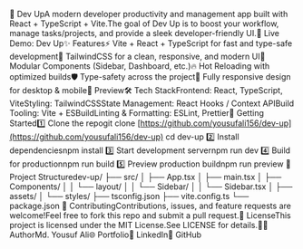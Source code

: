 🚀 Dev UpA modern developer productivity and management app built with React + TypeScript + Vite.The goal of Dev Up is to boost your workflow, manage tasks/projects, and provide a sleek developer-friendly UI.🔗 Live Demo: Dev Up✨ Features⚡ Vite + React + TypeScript for fast and type-safe development🎨 TailwindCSS for a clean, responsive, and modern UI📂 Modular Components (Sidebar, Dashboard, etc.)🔥 Hot Reloading with optimized builds🛡️ Type-safety across the project📱 Fully responsive design for desktop & mobile📸 Preview🛠️ Tech StackFrontend: React, TypeScript, ViteStyling: TailwindCSSState Management: React Hooks / Context APIBuild Tooling: Vite + ESBuildLinting & Formatting: ESLint, Prettier🚀 Getting Started1️⃣ Clone the repogit clone [https://github.com/yousufali156/dev-up](https://github.com/yousufali156/dev-up)
cd dev-up
2️⃣ Install dependenciesnpm install
3️⃣ Start development servernpm run dev
4️⃣ Build for productionnpm run build
5️⃣ Preview production buildnpm run preview
📂 Project Structuredev-up/
├── src/
│   ├── App.tsx
│   ├── main.tsx
│   ├── Components/
│   │   └── layout/
│   │       └── Sidebar/
│   │           └── Sidebar.tsx
│   ├── assets/
│   └── styles/
├── tsconfig.json
├── vite.config.ts
└── package.json
🤝 ContributingContributions, issues, and feature requests are welcome!Feel free to fork this repo and submit a pull request.📜 LicenseThis project is licensed under the MIT License.See LICENSE for details.👨‍💻 AuthorMd. Yousuf Ali🌐 Portfolio💼 LinkedIn🐙 GitHub